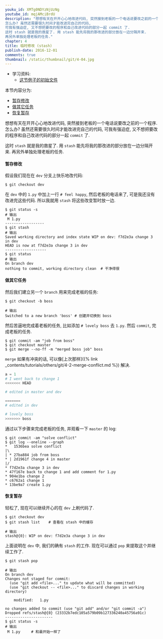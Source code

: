 ```yaml
---
youku_id: XMTg0NDYzNjUzNg
youtube_id: mqjAMciBrdU
description: "想想有天在开开心心地改进代码, 突然接到老板的一个电话说要改之前的一个程序.
怎么办? 虽然还需要很久时间才能改进完自己的代码,
可我有强迫症, 又不想把要改的程序和自己改进代码的部分一起 commit 了.
这时 stash 就是我的救星了. 用 stash 能先将我的那改进的部分放在一边分隔开来.
再另外单独处理老板的任务."
chapter: 4
title: 临时修改 (stash)
publish-date: 2016-12-01
comments: true
thumbnail: /static/thumbnail/git/4-04.jpg
---
```

* 学习资料:
  * [这节例子的初始文件](/static/results/git/initial-files/for_gitTUT_4-4.zip)
  
本节内容分为:
  
* [暂存修改](#temp-save)
* [做其它任务](#other-job)
* [恢复暂存](#restore)


想想有天在开开心心地改进代码, 突然接到老板的一个电话说要改之前的一个程序.
怎么办? 虽然还需要很久时间才能改进完自己的代码, 
可我有强迫症, 又不想把要改的程序和自己改进代码的部分一起 `commit` 了.

这时 `stash` 就是我的救星了. 用 `stash` 能先将我的那改进的部分放在一边分隔开来. 
再另外单独处理老板的任务.

<h4 class="tut-h4-pad" id="temp-save">暂存修改</h4>

假设我们现在在 `dev` 分支上快乐地改代码:

```shell
$ git checkout dev
```

在 `dev` 中的 `1.py` 中加上一行 `# feel happy`, 然后老板的电话来了, 可是我还没有改进完这些代码.
所以我就用 `stash` 将这些改变暂时放一边.

```shell
$ git status -s
# 输出
 M 1.py
------------------ 
$ git stash
# 输出
Saved working directory and index state WIP on dev: f7d2e3a change 3 in dev
HEAD is now at f7d2e3a change 3 in dev
-------------------
$ git status
# 输出
On branch dev
nothing to commit, working directory clean  # 干净得很
```

<h4 class="tut-h4-pad" id="other-job">做其它任务</h4>

然后我们建立另一个 `branch` 用来完成老板的任务:

```shell
$ git checkout -b boss

# 输出
Switched to a new branch 'boss' # 创建并切换到 boss
```

然后苦逼地完成着老板的任务, 比如添加 `# lovely boss` 去 `1.py`. 然后 `commit`, 完成老板的任务.

```shell
$ git commit -am "job from boss"
$ git checkout master
$ git merge --no-ff -m "merged boss job" boss
```

`merge` 如果有冲突的话, 可以像[上次那样]({% link _contents/tutorials/others/git/4-2-merge-conflict.md %})
解决.

```python
a = 1
# I went back to change 1
<<<<<<< HEAD

# edited in master and dev

=======
# edited in dev

# lovely boss
>>>>>>> boss
```

通过以下步骤来完成老板的任务, 并观看一下 `master` 的 log:

```shell
$ git commit -am "solve conflict"
$ git log --oneline --graph
*   1536bea solve conflict
|\  
| * 27ba884 job from boss
* | 2d1961f change 4 in master
|/  
* f7d2e3a change 3 in dev
* 47f167e back to change 1 and add comment for 1.py
* 904e1ba change 2
* c6762a1 change 1
* 13be9a7 create 1.py
```

<h4 class="tut-h4-pad" id="restore">恢复暂存</h4>

轻松了, 现在可以继续开心的在 `dev` 上刷代码了.

```shell
$ git checkout dev
$ git stash list    # 查看在 stash 中的缓存

# 输出
stash@{0}: WIP on dev: f7d2e3a change 3 in dev
```

上面说明在 `dev` 中, 我们的确有 `stash` 的工作. 现在可以通过 `pop` 来提取这个并继续工作了.

```shell
$ git stash pop

# 输出
On branch dev
Changes not staged for commit:
  (use "git add <file>..." to update what will be committed)
  (use "git checkout -- <file>..." to discard changes in working directory)

	modified:   1.py

no changes added to commit (use "git add" and/or "git commit -a")
Dropped refs/stash@{0} (23332b7edc105a579b09b127336240a45756a91c)
----------------------
$ git status -s
# 输出
 M 1.py     # 和最开始一样了
```

